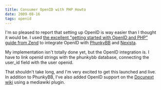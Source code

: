```yaml
---
title: Consumer OpenID with PHP Howto
date: 2009-08-16
tags: openid
---
```

I'm so pleased to report that setting up OpenID is way easier than I thought it would be. I used <a href="http://devzone.zend.com/article/3581">the excellent "getting started with OpenID and PHP" guide from Zend</a> to integrate OpenID with <a href="http://www.phunkybb.com/">PhunkyBB</a> and <a href="http://www.nexista.org/">Nexista</a>.

My implementation isn't totally done yet, but the OpenID integration is. I have to link openid strings with the phunkybb database, connecting the user_id field with the user openid.

That shouldn't take long, and I'm very excited to get this launched and live. In addition to PhunkyBB, I've also added OpenID support on the <a href="http://www.docunext.com/">Docunext wiki</a> using a mediawiki plugin.

